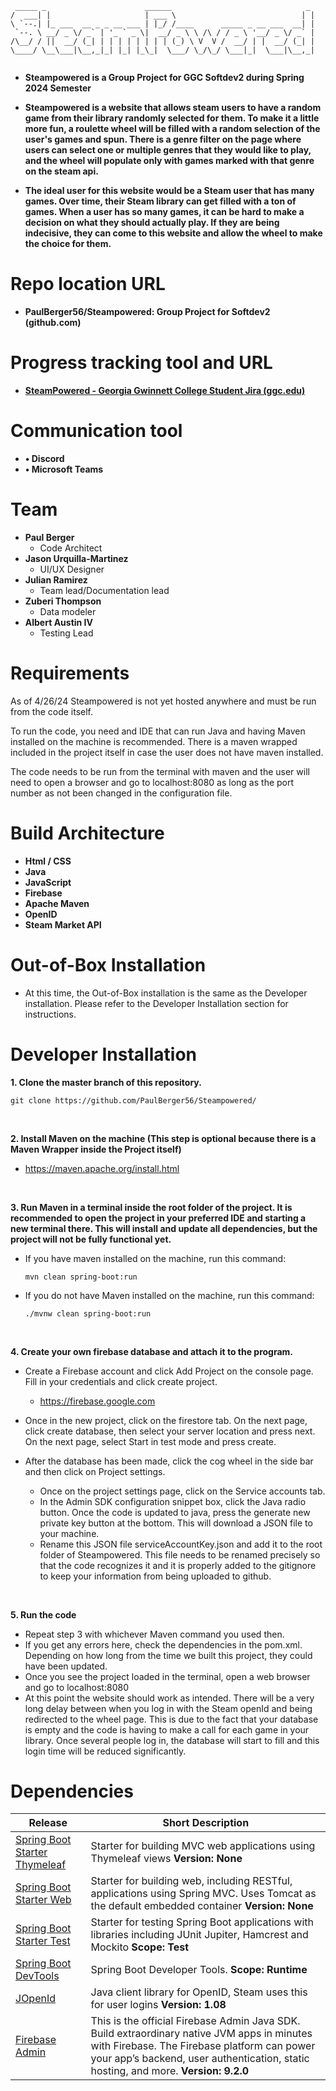 ```
 _____ _                      ______                              _  
/  ___| |                     | ___ \                            | | 
\ `--.| |_ ___  __ _ _ __ ___ | |_/ /____      _____ _ __ ___  __| | 
 `--. \ __/ _ \/ _` | '_ ` _ \|  __/ _ \ \ /\ / / _ \ '__/ _ \/ _` | 
/\__/ / ||  __/ (_| | | | | | | | | (_) \ V  V /  __/ | |  __/ (_| | 
\____/ \__\___|\__,_|_| |_| |_\_|  \___/ \_/\_/ \___|_|  \___|\__,_| 
                                                                                                                        
```
                                           
                                                                     
* **Steampowered is a Group Project for GGC Softdev2 during Spring 2024 Semester**

* **Steampowered is a website that allows steam users to have a random game from their library randomly selected for them. To make it a little more fun, a roulette wheel will be filled with a random selection of the user's games and spun.  There is a genre filter on the page where users can select one or multiple genres that they would like to play, and the wheel will populate only with games marked with that genre on the steam api.**  

* **The ideal user for this website would be a Steam user that has many games.  Over time, their Steam library can get filled with a ton of games.  When a user has so many games, it can be hard to make a decision on what they should actually play.  If they are being indecisive, they can come to this website and allow the wheel to make the choice for them.**

# Repo location URL
* **PaulBerger56/Steampowered: Group Project for Softdev2 (github.com)**
# Progress tracking tool and URL
* **[SteamPowered - Georgia Gwinnett College Student Jira (ggc.edu)](https://jira.ggc.edu/projects/STEAM/summary)**
# Communication tool
* **•	Discord**
* **• Microsoft Teams**


# Team
* **Paul Berger**
    * Code Architect
* **Jason Urquilla-Martinez**
    * UI/UX Designer
* **Julian Ramirez**
    * Team lead/Documentation lead
* **Zuberi Thompson**
    * Data modeler
* **Albert Austin IV**
    * Testing Lead

# Requirements
As of 4/26/24 Steampowered is not yet hosted anywhere and must be run from the code itself.

To run the code, you need and IDE that can run Java and having Maven installed on the machine is recommended.  There is a maven wrapped included in the project itself in case the user does not have maven installed.

The code needs to be run from the terminal with maven and the user will need to open a browser and go to localhost:8080 as long as the port number as not been changed in the configuration file.

# Build Architecture
* **Html / CSS**
* **Java**
* **JavaScript**
* **Firebase** 
* **Apache Maven**
* **OpenID**
* **Steam Market API**  

# Out-of-Box Installation
 * At this time, the Out-of-Box installation is the same as the Developer installation.  Please refer to the Developer Installation section for instructions.

# Developer Installation
**1. Clone the master branch of this repository.**
   ```
   git clone https://github.com/PaulBerger56/Steampowered/
   ```  
<br>

**2. Install Maven on the machine (This step is optional because there is a Maven Wrapper inside the Project itself)**
   * https://maven.apache.org/install.html 

<br>
 
**3. Run Maven in a terminal inside the root folder of the project.  It is recommended to open the project in your preferred IDE and starting a new terminal there. This will install and update all dependencies, but the project will not be fully functional yet.**
   
   * If you have maven installed on the machine, run this command:
     ```
     mvn clean spring-boot:run
     ```
   * If you do not have Maven installed on the machine, run this command:
     ```
     ./mvnw clean spring-boot:run
     ```
<br>

**4. Create your own firebase database and attach it to the program.**

  * Create a Firebase account and click Add Project on the console page. Fill in your credentials and click create project.
     * https://firebase.google.com
       
  * Once in the new project, click on the firestore tab. On the next page, click create database, then select your server location and press next.  On the next page, select Start in test mode and press create.
  
  * After the database has been made, click the cog wheel in the side bar and then click on Project settings.
     * Once on the project settings page, click on the Service accounts tab.
     * In the Admin SDK configuration snippet box, click the Java radio button.  Once the code is updated to java, press the generate new private key button at the bottom.  This will download a JSON file to your machine.
     * Rename this JSON file serviceAccountKey.json and add it to the root folder of Steampowered.  This file needs to be renamed precisely so that the code recognizes it and it is properly added to the gitignore to keep your information from being uploaded to github.

<br>


**5. Run the code**

 * Repeat step 3 with whichever Maven command you used then.
 * If you get any errors here, check the dependencies in the pom.xml.  Depending on how long from the time we built this project, they could have been updated.
 * Once you see the project loaded in the terminal, open a web browser and go to localhost:8080
 * At this point the website should work as intended.  There will be a very long delay between when you log in with the Steam openId and being redirected to the wheel page.  This is due to the fact that your database is empty and the code is having to make a call for each game in your library.  Once several people log in, the database will start to fill and this login time will be reduced significantly.



# Dependencies
Release       | Short Description
------------- | -------------
[Spring Boot Starter Thymeleaf](https://mvnrepository.com/artifact/org.springframework.boot/spring-boot-starter-thymeleaf)  | Starter for building MVC web applications using Thymeleaf views **Version: None**
[Spring Boot Starter Web](https://github.com/markfullmer/grammark](https://mvnrepository.com/artifact/org.springframework.boot/spring-boot-starter-web))  | Starter for building web, including RESTful, applications using Spring MVC. Uses Tomcat as the default embedded container **Version: None**
[Spring Boot Starter Test](https://github.com/markfullmer/grammark/tree/No-SQL](https://mvnrepository.com/artifact/org.springframework.boot/spring-boot-starter-test))  | Starter for testing Spring Boot applications with libraries including JUnit Jupiter, Hamcrest and Mockito **Scope: Test**
[Spring Boot DevTools](https://mvnrepository.com/artifact/org.springframework.boot/spring-boot-devtools)  | Spring Boot Developer Tools. **Scope: Runtime**
[JOpenId](https://mvnrepository.com/artifact/org.expressme/JOpenId)  | Java client library for OpenID, Steam uses this for user logins **Version: 1.08**
[Firebase Admin](https://github.com/markfullmer/grammark/tree/Version-1](https://mvnrepository.com/artifact/com.google.firebase/firebase-admin))  | This is the official Firebase Admin Java SDK. Build extraordinary native JVM apps in minutes with Firebase. The Firebase platform can power your app’s backend, user authentication, static hosting, and more. **Version: 9.2.0**
